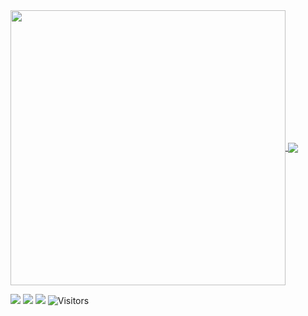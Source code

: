 <a href="https://github.com/allan-fk">
<img width="440" align="center" src="https://github-readme-stats.vercel.app/api?username=allan-fk&bg_color=30,7F00FF,e100ff&title_color=fff&text_color=fff">
</a>
<a href="https://github.com/KarthikNayak024/github-readme-stats">
<img align="center" src="https://github-readme-stats.anuraghazra1.vercel.app/api/top-langs/?username=allan-fk&layout=compact&bg_color=30,7F00FF,e100ff&title_color=fff&text_color=fff"" />
</a>
</br>

[<img src="https://img.shields.io/badge/LinkedIn-allan--fk-informational?style=for-the-badge&labelColor=7F00FF&logo=linkedin&logoColor=0077b5&&color=E100FF"/>][linkedin]
[<img src="https://img.shields.io/badge/Twitter-@Allan_FK-informational?style=for-the-badge&labelColor=7F00FF&logo=twitter&logoColor=1DA1F2&color=E100FF"/>][twitter]
[<img src="https://img.shields.io/badge/Gmail-allankleinpro@gmail.com-informational?style=for-the-badge&labelColor=7F00FF&logoColor=d14836&logo=gmail&color=E100FF"/>][gmail]
<img alt="Visitors" src="https://komarev.com/ghpvc/?username=allan-fk&style=flat-square&labelColor=black&logo=github&label=👁&color=29bf12"/>

<!-- Links of Definitions -->

[linkedin]: https://www.linkedin.com/in/allan-fk
[gmail]: mailto:allankleinpro@gmail.com "Lets connect through email"
[twitter]: https://twitter.com/Allan_FK


<!--
**allan-fk/allan-fk** is a ✨ _special_ ✨ repository because its `README.md` (this file) appears on your GitHub profile.

Here are some ideas to get you started:

- 🔭 I’m currently working on ...
- 🌱 I’m currently learning ...
- 👯 I’m looking to collaborate on ...
- 🤔 I’m looking for help with ...
- 💬 Ask me about ...
- 📫 How to reach me: ...
- 😄 Pronouns: ...
- ⚡ Fun fact: ...
-->
